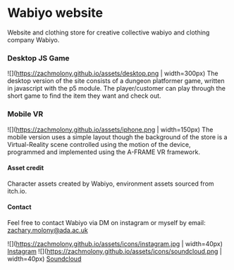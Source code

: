 # Wabiyo website

Website and clothing store for creative collective wabiyo and clothing company Wabiyo. 

### Desktop JS Game

![](https://zachmolony.github.io/assets/desktop.png | width=300px)
The desktop version of the site consists of a dungeon platformer game, written in javascript with the p5 module. The player/customer can play through the short game to find the item they want and check out.

### Mobile VR

![](https://zachmolony.github.io/assets/iphone.png | width=150px)
The mobile version uses a simple layout though the background of the store is a Virtual-Reality scene controlled using the motion of the device, programmed and implemented using the A-FRAME VR framework. 

#### Asset credit

Character assets created by Wabiyo, environment assets sourced from itch.io.

#### Contact

Feel free to contact Wabiyo via DM on instagram or myself by email: zachary.molony@ada.ac.uk

![](https://zachmolony.github.io/assets/icons/instagram.jpg | width=40px)  [Instagram](https://www.instagram.com/wab.iyo/)
![](https://zachmolony.github.io/assets/icons/soundcloud.png | width=40px) [Soundcloud](https://soundcloud.com/wabiyo)
